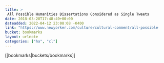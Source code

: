 ```yaml
---
title: > 
 All Possible Humanities Dissertations Considered as Single Tweets
date: 2018-03-28T17:48:49+00:00
dateadded: 2022-04-12 23:08:08 -0400
link: "https://www.newyorker.com/culture/cultural-comment/all-possible-humanities-dissertations-considered-as-single-tweets/amp?intcid=mod-most-popular&__twitter_impression=true"
bucket: bookmarks
layout: urlnote
categories: ["ha", "cl"]
--- 
```

 <!-- end excerpt --> 
 [[bookmarks|buckets/bookmarks]]

